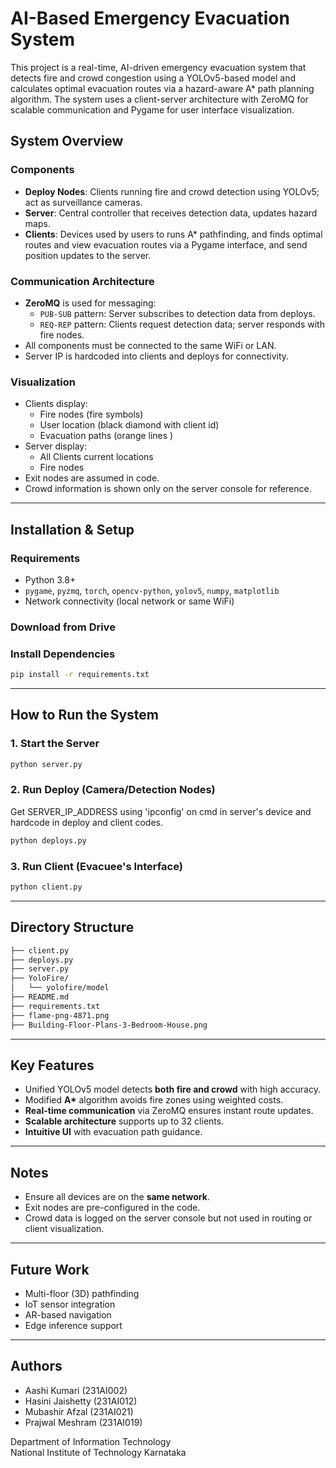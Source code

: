 # AI-Based Emergency Evacuation System

This project is a real-time, AI-driven emergency evacuation system that detects fire and crowd congestion using a YOLOv5-based model and calculates optimal evacuation routes via a hazard-aware A\* path planning algorithm. The system uses a client-server architecture with ZeroMQ for scalable communication and Pygame for user interface visualization.

## System Overview

### Components

- **Deploy Nodes**: Clients running fire and crowd detection using YOLOv5; act as surveillance cameras.
- **Server**: Central controller that receives detection data, updates hazard maps.
- **Clients**: Devices used by users to runs A\* pathfinding, and finds optimal routes and view evacuation routes via a Pygame interface, and send position updates to the server.

### Communication Architecture

- **ZeroMQ** is used for messaging:
  - `PUB-SUB` pattern: Server subscribes to detection data from deploys.
  - `REQ-REP` pattern: Clients request detection data; server responds with fire nodes.
- All components must be connected to the same WiFi or LAN.
- Server IP is hardcoded into clients and deploys for connectivity.

### Visualization

- Clients display:
  - Fire nodes (fire symbols)
  - User location (black diamond with client id)
  - Evacuation paths (orange lines )
- Server display:
  - All Clients current locations
  - Fire nodes
- Exit nodes are assumed in code.
- Crowd information is shown only on the server console for reference.

---

## Installation & Setup

### Requirements

- Python 3.8+
- `pygame`, `pyzmq`, `torch`, `opencv-python`, `yolov5`, `numpy`, `matplotlib`
- Network connectivity (local network or same WiFi)

### Download from Drive

### Install Dependencies

```bash
pip install -r requirements.txt
```

---

## How to Run the System

### 1. Start the Server

```bash
python server.py
```

### 2. Run Deploy (Camera/Detection Nodes)

Get SERVER_IP_ADDRESS using 'ipconfig' on cmd in server's device and hardcode in deploy and client codes.

```bash
python deploys.py
```

### 3. Run Client (Evacuee's Interface)

```bash
python client.py
```

---

## Directory Structure

```bash
├── client.py
├── deploys.py
├── server.py
├── YoloFire/
│   └── yolofire/model
├── README.md
├── requirements.txt
├── flame-png-4871.png
├── Building-Floor-Plans-3-Bedroom-House.png
```

---

## Key Features

- Unified YOLOv5 model detects **both fire and crowd** with high accuracy.
- Modified **A\*** algorithm avoids fire zones using weighted costs.
- **Real-time communication** via ZeroMQ ensures instant route updates.
- **Scalable architecture** supports up to 32 clients.
- **Intuitive UI** with evacuation path guidance.

---

## Notes

- Ensure all devices are on the **same network**.
- Exit nodes are pre-configured in the code.
- Crowd data is logged on the server console but not used in routing or client visualization.

---

## Future Work

- Multi-floor (3D) pathfinding
- IoT sensor integration
- AR-based navigation
- Edge inference support

---

## Authors

- Aashi Kumari (231AI002)
- Hasini Jaishetty (231AI012)
- Mubashir Afzal (231AI021)
- Prajwal Meshram (231AI019)

Department of Information Technology  
National Institute of Technology Karnataka
